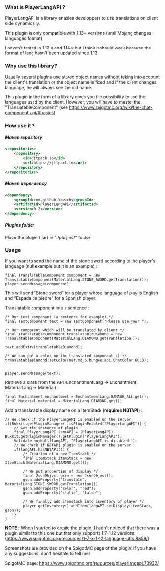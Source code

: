 ### What is PlayerLangAPI ?

PlayerLangAPI is a library enables developpers to use translations on client side dynamically.

This plugin is only compatible with 1.13+ versions (until Mojang changes languages format)

I haven't tested in 1.13.x and 1.14.x but I think it should work because the format of lang hasn't been updated since 1.13


### Why use this library?
Usually several plugins use stored object names without taking into account the client's translation or the object name is fixed and if the client changes language, he will always see the old name.

This plugin in the form of a library gives you the possibility to use the languages used by the client. However, you will have to master the "TranslatableComponent" (see https://www.spigotmc.org/wiki/the-chat-component-api/#basics)

### How use it  ?

##### Maven repository

```xml
<repositories>
    <repository>
        <id>jitpack.io</id>
        <url>https://jitpack.io</url>
    </repository>
</repositories>
```

##### Maven dependency


```xml
<dependency>
    <groupId>com.github.Yovach</groupId>
    <artifactId>PlayerLangAPI</artifactId>
    <version>0.2</version>
</dependency>
```


##### Plugins folder
Place the plugin (.jar) in "./plugins/" folder


### Usage

If you want to send the name of the stone sword according to the player's language (null example but it is an example) :
```
final TranslatableComponent component = new TranslatableComponent(MaterialLang.STONE_SWORD.getTranslation());
player.sendMessage(component);
```
This will send "Stone sword" for a player whose language of play is English and "Espada de piedre" for a Spanish player.

Translatable component into a sentence :
```
/* Our text component (a sentence for example) */
final TextComponent text = new TextComponent("Please use your ");

/* Our component which will be translated by client */
final TranslatableComponent translatableDiamond = new TranslatableComponent(MaterialLang.DIAMOND.getTranslation());

text.addExtra(translatableDiamond);

/* We can put a color on the translated component :) */
translatableDiamond.setColor(net.md_5.bungee.api.ChatColor.GOLD);


player.sendMessage(text);
```

Retrieve a class from the API (EnchantmentLang -> Enchantment, MaterialLang -> Material) :
```
final Enchantment enchantment = EnchantmentLang.DAMAGE_ALL.get();
final Material material = MaterialLang.DIAMOND.get();
```

Add a translatable display name on a ItemStack (**requires NBTAPI**) :
```
// We check if the PlayerLangAPI is enabled on the server
if(Bukkit.getPluginManager().isPluginEnabled("PlayerLangAPI")) {
    // Get the instance of plugin
    final PlayerLangAPI langAPI = (PlayerLangAPI) Bukkit.getPluginManager().getPlugin("PlayerLangAPI");
    Validate.notNull(langAPI, "PlayerLangAPI is disabled!");
    // We check if NBTAPI plugin is enabled on the server.
    if(langAPI.hasNBTAPI()) {
        /* Creation of a new ItemStack */
        final ItemStack itemStack = new ItemStack(MaterialLang.DIAMOND.get());

        /* We put properties of display */
        final JsonObject gson = new JsonObject();
        gson.addProperty("translate", MaterialLang.STONE_SWORD.getTranslation());
        gson.addProperty("color", "red");
        gson.addProperty("italic", "false");

        /* We finally add itemstack into inventory of player */
        player.getInventory().addItem(langAPI.setDisplay(itemStack, gson));
    }
}
```

**NOTE :** When I started to create the plugin, I hadn't noticed that there was a plugin similar to this one but that only supports 1.7-1.12 versions. (https://www.spigotmc.org/resources/1-7-x-1-12-language-utils.8859/)

Screenshots are provided on the SpigotMC page of the plugin!
If you have any suggestions, don't hesitate to tell me!

SpigotMC page: https://www.spigotmc.org/resources/playerlangapi.73932/
